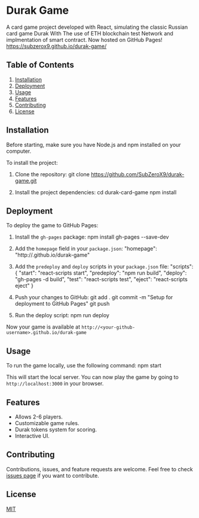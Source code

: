 # Durak Game

A card game project developed with React, simulating the classic Russian card game Durak With The use of ETH blockchain test Network and implmentation of smart contract. Now hosted on GitHub Pages!
https://subzerox9.github.io/durak-game/

## Table of Contents

1. [Installation](#installation)
2. [Deployment](#deployment)
3. [Usage](#usage)
4. [Features](#features)
5. [Contributing](#contributing)
6. [License](#license)

## Installation

Before starting, make sure you have Node.js and npm installed on your computer.

To install the project:

1. Clone the repository:
   git clone https://github.com/SubZeroX9/durak-game.git

2. Install the project dependencies:
   cd durak-card-game
   npm install

## Deployment

To deploy the game to GitHub Pages:

1. Install the `gh-pages` package:
   npm install gh-pages --save-dev

2. Add the `homepage` field in your `package.json`:
   "homepage": "http://<your-github-username>.github.io/durak-game"

3. Add the `predeploy` and `deploy` scripts in your `package.json` file:
   "scripts": {
   "start": "react-scripts start",
   "predeploy": "npm run build",
   "deploy": "gh-pages -d build",
   "test": "react-scripts test",
   "eject": "react-scripts eject"
   }

4. Push your changes to GitHub:
   git add .
   git commit -m "Setup for deployment to GitHub Pages"
   git push

5. Run the deploy script:
   npm run deploy

Now your game is available at `http://<your-github-username>.github.io/durak-game`

## Usage

To run the game locally, use the following command:
npm start

This will start the local server. You can now play the game by going to `http://localhost:3000` in your browser.

## Features

- Allows 2-6 players.
- Customizable game rules.
- Durak tokens system for scoring.
- Interactive UI.

## Contributing

Contributions, issues, and feature requests are welcome. Feel free to check [issues page](https://github.com/username/durak-game/issues) if you want to contribute.

## License

[MIT](https://choosealicense.com/licenses/mit/)
